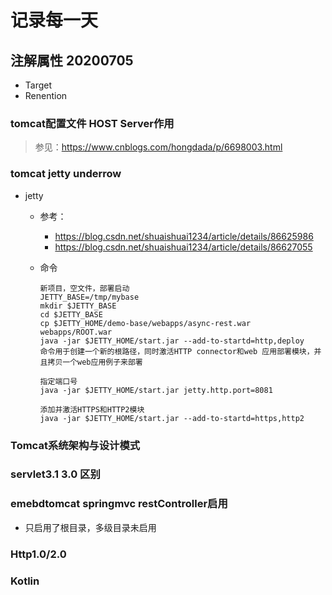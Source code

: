# 记录每一天



## 注解属性 20200705

* Target
* Renention

### tomcat配置文件 HOST Server作用

> 参见：https://www.cnblogs.com/hongdada/p/6698003.html



### tomcat jetty underrow

* jetty

  * 参考：

    * https://blog.csdn.net/shuaishuai1234/article/details/86625986
    * https://blog.csdn.net/shuaishuai1234/article/details/86627055

  * 命令

    ```
    新项目，空文件，部署启动
    JETTY_BASE=/tmp/mybase
    mkdir $JETTY_BASE
    cd $JETTY_BASE
    cp $JETTY_HOME/demo-base/webapps/async-rest.war webapps/ROOT.war
    java -jar $JETTY_HOME/start.jar --add-to-startd=http,deploy
    命令用于创建一个新的根路径，同时激活HTTP connector和web 应用部署模块，并且拷贝一个web应用例子来部署
    
    指定端口号
    java -jar $JETTY_HOME/start.jar jetty.http.port=8081
    
    添加并激活HTTPS和HTTP2模块
    java -jar $JETTY_HOME/start.jar --add-to-startd=https,http2
    ```

    

### Tomcat系统架构与设计模式



### servlet3.1 3.0 区别



### emebdtomcat springmvc restController启用

* 只启用了根目录，多级目录未启用



### Http1.0/2.0



### Kotlin

